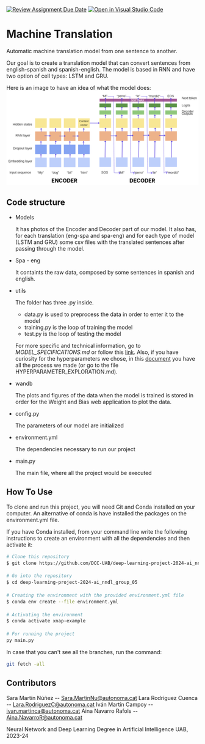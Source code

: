 [![Review Assignment Due Date](https://classroom.github.com/assets/deadline-readme-button-24ddc0f5d75046c5622901739e7c5dd533143b0c8e959d652212380cedb1ea36.svg)](https://classroom.github.com/a/jPcQNmHU)
[![Open in Visual Studio Code](https://classroom.github.com/assets/open-in-vscode-718a45dd9cf7e7f842a935f5ebbe5719a5e09af4491e668f4dbf3b35d5cca122.svg)](https://classroom.github.com/online_ide?assignment_repo_id=14935852&assignment_repo_type=AssignmentRepo)
# Machine Translation
Automatic machine translation model from one sentence to another.

Our goal is to create a translation model that can convert sentences from english-spanish and spanish-english. The model is based in RNN and have two option of cell types: LSTM and GRU.

Here is an image to have an idea of what the model does:
![Model Image](https://github.com/DCC-UAB/deep-learning-project-2024-ai_nndl_group_05/blob/main/images/image_model.png?raw=true)

## Code structure
* Models

    It has photos of the Encoder and Decoder part of our model.  It also has, for each translation (eng-spa and spa-eng) and for each type of model (LSTM and GRU) some csv files with the translated sentences after passing through the model.

* Spa - eng

    It containts the raw data, composed by some sentences in spanish and english.

* utils

    The folder has three .py inside.
    - data.py is used to preprocess the data in order to enter it to the model
    - training.py is the loop of training the model
    - test.py is the loop of testing the model
    
    For more specific and technical information, go to *MODEL_SPECIFICATIONS.md* or follow this [link](https://github.com/DCC-UAB/deep-learning-project-2024-ai_nndl_group_05/blob/main/MODEL_SPECIFICATIONS.md).
    Also, if you have curiosity for the hyperparameters we chose, in this [document]('https://github.com/DCC-UAB/deep-learning-project-2024-ai_nndl_group_05/blob/main/HYPERPARAMETER_EXPLORATION.md') you have all the process we made (or go to the file HYPERPARAMETER_EXPLORATION.md).

* wandb

    The plots and figures of the data when the model is trained is stored in order for the Weight and Bias web application to plot the data.

* config.py

    The parameters of our model are initialized

* environment.yml

    The dependencies necessary to run our project

* main.py

    The main file, where all the project would be executed

## How To Use
To clone and run this project, you will need Git and Conda installed on your computer.
An alternative of conda is have installed the packages on the environment.yml file.

If you have Conda installed, from your command line write the following instructions to create an environment with all the dependencies and then activate it:

```bash
# Clone this repository
$ git clone https://github.com/DCC-UAB/deep-learning-project-2024-ai_nndl_group_05

# Go into the repository
$ cd deep-learning-project-2024-ai_nndl_group_05

# Creating the environment with the provided environment.yml file
$ conda env create --file environment.yml

# Activating the environment
$ conda activate xnap-example

# For running the project
py main.py
```

In case that you can't see all the branches, run the command:
```bash
git fetch -all
```


## Contributors
Sara Martín Núñez -- Sara.MartinNu@autonoma.cat
Lara Rodríguez Cuenca -- Lara.RodriguezC@autonoma.cat
Iván Martín  Campoy -- ivan.martinca@autonoma.cat
Aina Navarro Rafols -- Aina.NavarroR@autonoma.cat

Neural Network and Deep Learning
Degree in Artificial Intelligence
UAB, 2023-24
